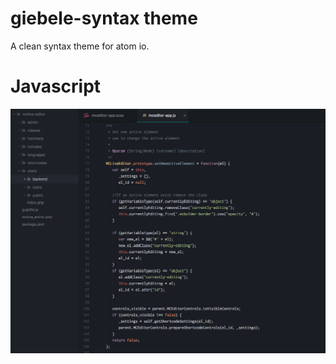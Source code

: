 # giebele-syntax theme

A clean syntax theme for atom io.

# Javascript
![javascript](https://raw.githubusercontent.com/mccervantes/giebele-syntax/master/screenshot-js.png)
